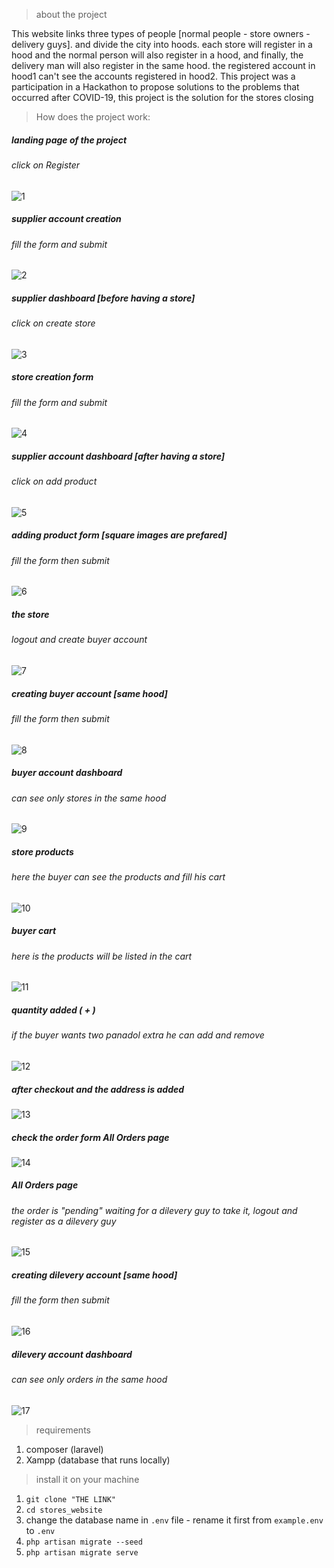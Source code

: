 > about the project

This website links three types of people [normal people - store owners - delivery guys]. and divide the city into hoods. each store will register in a hood and the normal person will also register in a hood, and finally, the delivery man will also register in the same hood. the registered account in hood1 can't see the accounts registered in hood2.
This project was a participation in a Hackathon to propose solutions to the problems that occurred after COVID-19, this project is the solution for the stores closing


>How does the project work:

##### landing page of the project
###### click on Register
![1](stores_website/1.png)



##### supplier account creation
###### fill the form and submit
![2](stores_website/2.png)


##### supplier dashboard [before having a store]
###### click on create store
![3](stores_website/3.png)


##### store creation form
###### fill the form and submit
![4](stores_website/4.png)


##### supplier account dashboard [after having a store]
###### click on add product
![5](stores_website/5.png)


##### adding product form [square images are prefared]
###### fill the form then submit
![6](stores_website/6.png)


##### the store
###### logout and create buyer account
![7](stores_website/7.png)


##### creating buyer account [same hood]
###### fill the form then submit
![8](stores_website/8.png)


##### buyer account dashboard
###### can see only stores in the same hood
![9](stores_website/9.png)


##### store products
###### here the buyer can see the products and fill his cart
![10](stores_website/10.png)


##### buyer cart
###### here is the products will be listed in the cart
![11](stores_website/11.png)


##### quantity added ( + )
###### if the buyer wants two panadol extra he can add and remove
![12](stores_website/12.png)


##### after checkout and the address is added
![13](stores_website/13.png)


##### check the order form All Orders page
![14](stores_website/14.png)


##### All Orders page
###### the order is "pending" waiting for a dilevery guy to take it, logout and register as a dilevery guy
![15](stores_website/15.png)


##### creating dilevery account [same hood]
###### fill the form then submit
![16](stores_website/16.png)


##### dilevery account dashboard
###### can see only orders in the same hood
![17](stores_website/17.png)

> requirements
1) composer (laravel)
2) Xampp (database that runs locally)


> install it on your machine
1) `git clone "THE LINK"`
2) `cd stores_website`
3) change the database name in `.env` file - rename it first from `example.env` to `.env`
4) `php artisan migrate --seed`
5) `php artisan migrate serve`




